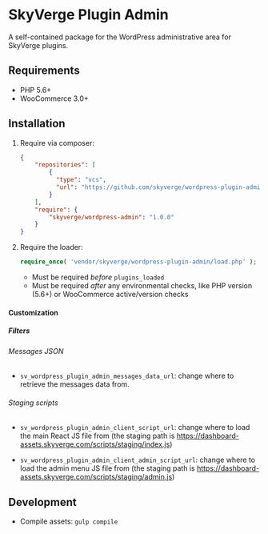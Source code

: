# SkyVerge Plugin Admin
A self-contained package for the WordPress administrative area for SkyVerge plugins.

## Requirements
- PHP 5.6+
- WooCommerce 3.0+

## Installation

1. Require via composer:
    ```json
    {
        "repositories": [
            {
              "type": "vcs",
              "url": "https://github.com/skyverge/wordpress-plugin-admin"
            }
        ],
        "require": {
            "skyverge/wordpress-admin": "1.0.0"
        }
    }
    ```
1. Require the loader:
    ```php
    require_once( 'vendor/skyverge/wordpress-plugin-admin/load.php' );
    ```
    - Must be required _before_ `plugins_loaded`
    - Must be required _after_ any environmental checks, like PHP version (5.6+) or WooCommerce active/version checks

#### Customization

##### Filters

###### Messages JSON

* `sv_wordpress_plugin_admin_messages_data_url`: change where to retrieve the messages data from.

###### Staging scripts

* `sv_wordpress_plugin_admin_client_script_url`: change where to load the main React JS file from (the staging path is https://dashboard-assets.skyverge.com/scripts/staging/index.js)

* `sv_wordpress_plugin_admin_client_admin_script_url`: change where to load the admin menu JS file from (the staging path is https://dashboard-assets.skyverge.com/scripts/staging/admin.js)

## Development

* Compile assets: `gulp compile`
